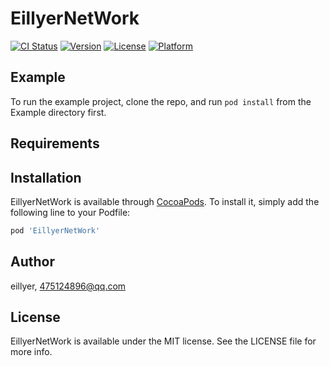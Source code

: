 # EillyerNetWork

[![CI Status](https://img.shields.io/travis/eillyer/EillyerNetWork.svg?style=flat)](https://travis-ci.org/eillyer/EillyerNetWork)
[![Version](https://img.shields.io/cocoapods/v/EillyerNetWork.svg?style=flat)](https://cocoapods.org/pods/EillyerNetWork)
[![License](https://img.shields.io/cocoapods/l/EillyerNetWork.svg?style=flat)](https://cocoapods.org/pods/EillyerNetWork)
[![Platform](https://img.shields.io/cocoapods/p/EillyerNetWork.svg?style=flat)](https://cocoapods.org/pods/EillyerNetWork)

## Example

To run the example project, clone the repo, and run `pod install` from the Example directory first.

## Requirements

## Installation

EillyerNetWork is available through [CocoaPods](https://cocoapods.org). To install
it, simply add the following line to your Podfile:

```ruby
pod 'EillyerNetWork'
```

## Author

eillyer, 475124896@qq.com

## License

EillyerNetWork is available under the MIT license. See the LICENSE file for more info.

